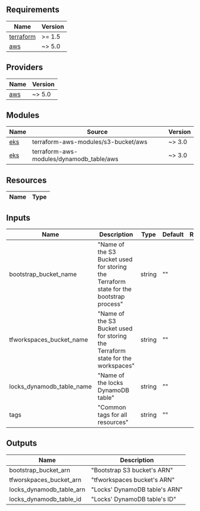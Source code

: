 <!-- BEGIN_TF_DOCS -->
## Requirements

| Name | Version |
|------|---------|
| <a name="requirement_terraform"></a> [terraform](#requirement\_terraform) | >= 1.5 |
| <a name="requirement_aws"></a> [aws](#requirement\_aws) | ~> 5.0 |

## Providers

| Name | Version |
|------|---------|
| <a name="provider_aws"></a> [aws](#provider\_aws) | ~> 5.0 |

## Modules

| Name | Source | Version |
|------|--------|---------|
| <a name="module_s3_bucket"></a> [eks](#module\_s3_bucket_) | terraform-aws-modules/s3-bucket/aws | ~> 3.0 |
| <a name="module_dynamodb_table"></a> [eks](#module\_dynamodb_table) | terraform-aws-modules/dynamodb_table/aws | ~> 3.0 |

## Resources

| Name | Type |
|------|------|


## Inputs

| Name | Description | Type | Default | Required |
|------|-------------|------|---------|:--------:|
| bootstrap_bucket_name | "Name of the S3 Bucket used for storing the Terraform state for the bootstrap process" | string | "" | Y |
| tfworkspaces_bucket_name | "Name of the S3 Bucket used for storing the Terraform state for the workspaces" | string | "" | Y |
| locks_dynamodb_table_name | "Name of the locks DynamoDB table" | string | "" | Y |
| tags | "Common tags for all resources" | string | "" | Y |


## Outputs

| Name | Description |
|------|-------------|
| bootstrap_bucket_arn | "Bootstrap S3 bucket's ARN" |
| tfworskpaces_bucket_arn | "tfworkspaces bucket's ARN" |
| locks_dynamodb_table_arn | "Locks' DynamoDB table's ARN" |
| locks_dynamodb_table_id | "Locks' DynamoDB table's ID" |

<!-- END_TF_DOCS -->

